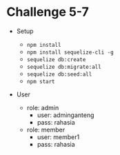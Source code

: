 # Challenge 5-7

- Setup
    - `npm install`
    - `npm install sequelize-cli -g`
    - `sequelize db:create`
    - `sequelize db:migrate:all`
    - `sequelize db:seed:all`
    - `npm start`

- User
    - role: admin
        - user: adminganteng
        - pass: rahasia
    - role: member
        - user: member1
        - pass: rahasia